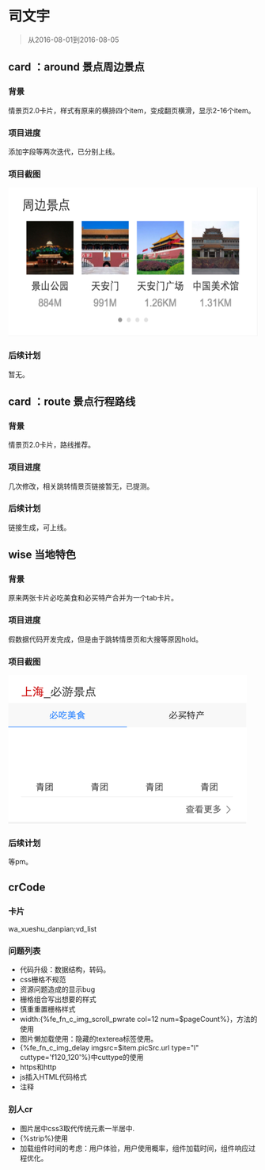 # 司文宇

> 从2016-08-01到2016-08-05

## card ：around 景点周边景点

### 背景

情景页2.0卡片，样式有原来的横排四个item，变成翻页横滑，显示2-16个item。

### 项目进度

添加字段等两次迭代，已分别上线。

### 项目截图

<img src="img/siwenyu/s1.png" height="300px">

### 后续计划

暂无。

## card ：route 景点行程路线

### 背景

情景页2.0卡片，路线推荐。

### 项目进度

几次修改，相关跳转情景页链接暂无，已提测。

### 后续计划

链接生成，可上线。

## wise 当地特色

### 背景

原来两张卡片必吃美食和必买特产合并为一个tab卡片。

### 项目进度

假数据代码开发完成，但是由于跳转情景页和大搜等原因hold。

### 项目截图

<img src="img/siwenyu/s2.png" height="300px">

### 后续计划

等pm。

## crCode

### 卡片

wa_xueshu_danpian;vd_list

### 问题列表

* 代码升级：数据结构，转码。
* css栅格不规范
* 资源问题造成的显示bug
* 栅格组合写出想要的样式
* 慎重重置栅格样式
* width:{%fe_fn_c_img_scroll_pwrate col=12 num=$pageCount%}，方法的使用
* 图片懒加载使用：隐藏的texterea标签使用。
* {%fe_fn_c_img_delay imgsrc=$item.picSrc.url type="l" cuttype='f120_120'%}中cuttype的使用
* https和http
* js插入HTML代码格式
* 注释

### 别人cr

* 图片居中css3取代传统元素一半居中.
* {%strip%}使用
* 加载组件时间的考虑：用户体验，用户使用概率，组件加载时间，组件响应过程优化。
